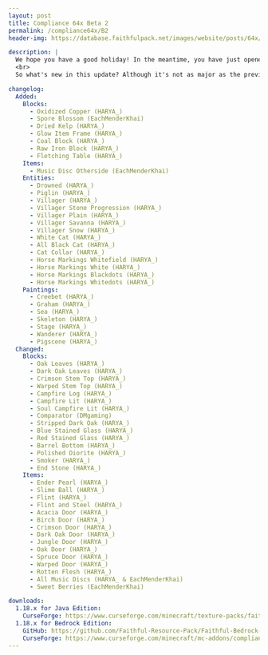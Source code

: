 ```yaml
---
layout: post
title: Compliance 64x Beta 2
permalink: /compliance64x/B2
header-img: https://database.faithfulpack.net/images/website/posts/64x/B2.jpg

description: |
  We hope you have a good holiday! In the meantime, you have just opened one of your presents that Santa Claus has slipped for you under the tree... But what do I see? Incredible, a Compliance 64x update! (I really have to stop ...)
  <br>
  So what's new in this update? Although it's not as major as the previous one, it brings many missing textures such as the drowned (even if we do not appreciate them), the horses are finally finished, the villagers and especially the most important block ... the dried kelp! You know the melody, the link is below bla bla bla.... I have nothing against you but I have something better to do! See you next year!!

changelog:
  Added:
    Blocks:
      - Oxidized Copper (HARYA_)
      - Spore Blossom (EachMenderKhai)
      - Dried Kelp (HARYA_)
      - Glow Item Frame (HARYA_)
      - Coal Block (HARYA_)
      - Raw Iron Block (HARYA_)
      - Fletching Table (HARYA_)
    Items:
      - Music Disc Otherside (EachMenderKhai)
    Entities:
      - Drowned (HARYA_)
      - Piglin (HARYA_)
      - Villager (HARYA_)
      - Villager Stone Progression (HARYA_)
      - Villager Plain (HARYA_)
      - Villager Savanna (HARYA_)
      - Villager Snow (HARYA_)
      - White Cat (HARYA_)
      - All Black Cat (HARYA_)
      - Cat Collar (HARYA_)
      - Horse Markings Whitefield (HARYA_)
      - Horse Markings White (HARYA_)
      - Horse Markings Blackdots (HARYA_)
      - Horse Markings Whitedots (HARYA_)
    Paintings:
      - Creebet (HARYA_)
      - Graham (HARYA_)
      - Sea (HARYA_)
      - Skeleton (HARYA_)
      - Stage (HARYA_)
      - Wanderer (HARYA_)
      - Pigscene (HARYA_)
  Changed:
    Blocks:
      - Oak Leaves (HARYA_)
      - Dark Oak Leaves (HARYA_)
      - Crimson Stem Top (HARYA_)
      - Warped Stem Top (HARYA_)
      - Campfire Log (HARYA_)
      - Campfire Lit (HARYA_)
      - Soul Campfire Lit (HARYA_)
      - Comparator (DMgaming)
      - Stripped Dark Oak (HARYA_)
      - Blue Stained Glass (HARYA_)
      - Red Stained Glass (HARYA_)
      - Barrel Bottom (HARYA_)
      - Polished Diorite (HARYA_)
      - Smoker (HARYA_)
      - End Stone (HARYA_)
    Items:
      - Ender Pearl (HARYA_)
      - Slime Ball (HARYA_)
      - Flint (HARYA_)
      - Flint and Steel (HARYA_)
      - Acacia Door (HARYA_)
      - Birch Door (HARYA_)
      - Crimson Door (HARYA_)
      - Dark Oak Door (HARYA_)
      - Jungle Door (HARYA_)
      - Oak Door (HARYA_)
      - Spruce Door (HARYA_)
      - Warped Door (HARYA_)
      - Rotten Flesh (HARYA_)
      - All Music Discs (HARYA_ & EachMenderKhai)
      - Sweet Berries (EachMenderKhai)

downloads:
  1.18.x for Java Edition:
    CurseForge: https://www.curseforge.com/minecraft/texture-packs/faithful-64x/files/3578938
  1.18.x for Bedrock Edition:
    GitHub: https://github.com/Faithful-Resource-Pack/Faithful-Bedrock-64x/releases/download/beta-2/Compliance.64x.Bedrock.Beta.2.mcpack
    CurseForge: https://www.curseforge.com/minecraft/mc-addons/compliance-64x-bedrock/files/3578945
---
```

